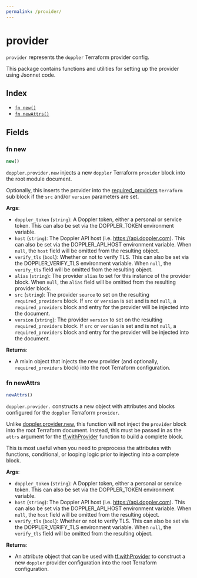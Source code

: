 ```yaml
---
permalink: /provider/
---
```


# provider

`provider` represents the `doppler` Terraform provider config.



This package contains functions and utilities for setting up the provider using Jsonnet code.


## Index

* [`fn new()`](#fn-new)
* [`fn newAttrs()`](#fn-newattrs)

## Fields

### fn new

```ts
new()
```


`doppler.provider.new` injects a new `doppler` Terraform `provider`
block into the root module document.

Optionally, this inserts the provider into the
[required_providers](https://developer.hashicorp.com/terraform/language/providers/requirements) `terraform` sub block if
the `src` and/or `version` parameters are set.

**Args**:
  - `doppler_token` (`string`): A Doppler token, either a personal or service token. This can also be set via the DOPPLER_TOKEN environment variable.
  - `host` (`string`): The Doppler API host (i.e. https://api.doppler.com). This can also be set via the DOPPLER_API_HOST environment variable. When `null`, the `host` field will be omitted from the resulting object.
  - `verify_tls` (`bool`): Whether or not to verify TLS. This can also be set via the DOPPLER_VERIFY_TLS environment variable. When `null`, the `verify_tls` field will be omitted from the resulting object.
  - `alias` (`string`): The provider `alias` to set for this instance of the provider block. When `null`, the `alias`
  field will be omitted from the resulting provider block.
  - `src` (`string`): The provider `source` to set on the resulting `required_providers` block. If `src` or `version` is
  set and is not `null`, a `required_providers` block and entry for the provider will be injected into the document.
  - `version` (`string`): The provider `version` to set on the resulting `required_providers` block. If `src` or
  `version` is set and is not `null`, a `required_providers` block and entry for the provider will be injected into the
  document.


**Returns**:
- A mixin object that injects the new provider (and optionally, `required_providers` block) into the root Terraform configuration.


### fn newAttrs

```ts
newAttrs()
```


`doppler.provider.` constructs a new object with attributes and blocks configured for the `doppler`
Terraform `provider`.

Unlike [doppler.provider.new](#fn-dopplernew), this function will not inject the `provider`
block into the root Terraform document. Instead, this must be passed in as the `attrs` argument for the
[tf.withProvider](https://github.com/tf-libsonnet/core/tree/main/docs#fn-withprovider) function to build a complete block.

This is most useful when you need to preprocess the attributes with functions, conditional, or looping logic prior to
injecting into a complete block.

**Args**:
  - `doppler_token` (`string`): A Doppler token, either a personal or service token. This can also be set via the DOPPLER_TOKEN environment variable.
  - `host` (`string`): The Doppler API host (i.e. https://api.doppler.com). This can also be set via the DOPPLER_API_HOST environment variable. When `null`, the `host` field will be omitted from the resulting object.
  - `verify_tls` (`bool`): Whether or not to verify TLS. This can also be set via the DOPPLER_VERIFY_TLS environment variable. When `null`, the `verify_tls` field will be omitted from the resulting object.

**Returns**:
  - An attribute object that can be used with [tf.withProvider](https://github.com/tf-libsonnet/core/tree/main/docs#fn-withprovider) to construct a new `doppler` provider
  configuration into the root Terraform configuration.
